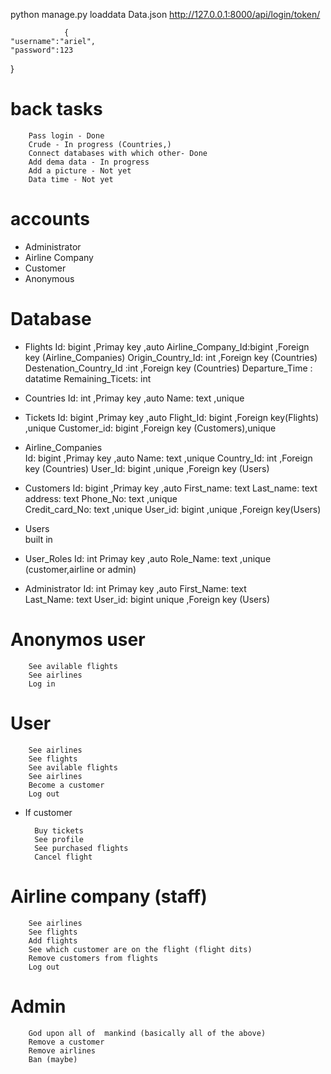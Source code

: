 <!-- BACK -->
python manage.py loaddata Data.json
http://127.0.0.1:8000/api/login/token/

                { 
    "username":"ariel",
    "password":123
}


# back tasks
        Pass login - Done
        Crude - In progress (Countries,)
        Connect databases with which other- Done
        Add dema data - In progress
        Add a picture - Not yet
        Data time - Not yet


# accounts
- Administrator
- Airline Company
- Customer
- Anonymous

# Database
- Flights
        Id: bigint ,Primay key ,auto
        Airline_Company_Id:bigint ,Foreign key (Airline_Companies)
        Origin_Country_Id: int ,Foreign key (Countries)
        Destenation_Country_Id :int ,Foreign key (Countries)
        Departure_Time : datatime
        <!-- Landing_Time: datatime  -->
        Remaining_Ticets: int


- Countries 
        Id: int ,Primay key ,auto
        Name: text ,unique 
        <!-- Flag: text (picture) -->


- Tickets
        Id: bigint ,Primay key ,auto
        Flight_Id: bigint ,Foreign key(Flights) ,unique
        Customer_id: bigint ,Foreign key (Customers),unique


- Airline_Companies  
        Id: bigint ,Primay key ,auto
        Name: text ,unique
        Country_Id: int ,Foreign key (Countries)
        User_Id: bigint ,unique ,Foreign key (Users)


- Customers
        Id: bigint ,Primay key ,auto
        First_name: text
        Last_name: text
        address: text
        Phone_No: text ,unique          
        Credit_card_No: text ,unique
        User_id: bigint ,unique ,Foreign key(Users) 


- Users    
        built in 


- User_Roles
        Id: int Primay key ,auto
        Role_Name: text ,unique (customer,airline or admin)


- Administrator 
        Id: int Primay key ,auto
        First_Name: text   
        Last_Name: text 
        User_id: bigint unique ,Foreign key (Users)               




<!-- FRONT -->

# Anonymos user
        See avilable flights
        See airlines
        Log in

# User
        See airlines
        See flights
        See avilable flights
        See airlines
        Become a customer
        Log out
- If customer
        
        Buy tickets
        See profile
        See purchased flights
        Cancel flight 

# Airline company (staff)

        See airlines
        See flights
        Add flights
        See which customer are on the flight (flight dits)
        Remove customers from flights
        Log out

# Admin

        God upon all of  mankind (basically all of the above)
        Remove a customer
        Remove airlines
        Ban (maybe)
